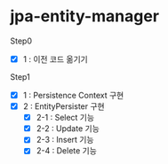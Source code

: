 # jpa-entity-manager

Step0
 - [x] 1 : 이전 코드 옮기기

Step1
 - [x] 1 : Persistence Context 구현
 - [x] 2 : EntityPersister 구현
    - [x] 2-1 : Select 기능
    - [x] 2-2 : Update 기능
    - [x] 2-3 : Insert 기능
    - [x] 2-4 : Delete 기능
